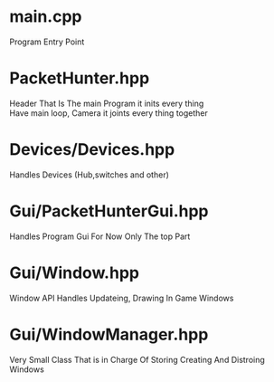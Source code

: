 # main.cpp
Program Entry Point</br>

# PacketHunter.hpp
Header That Is The main Program it inits every thing</br>
Have main loop, Camera it joints every thing together</br>

# Devices/Devices.hpp
Handles Devices (Hub,switches and other)</br>

# Gui/PacketHunterGui.hpp
Handles Program Gui For Now Only The top Part</br>

# Gui/Window.hpp
Window API Handles Updateing, Drawing In Game Windows

# Gui/WindowManager.hpp
Very Small Class That is in Charge Of Storing Creating And Distroing Windows
